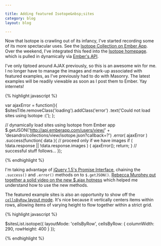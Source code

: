 ```yaml
---

title: Adding featured Isotope&nbsp;sites
category: blog
layout: blog

---
```


Now that Isotope is crawling out of its infancy, I've started recording some of its more spectacular uses. See the [Isotope Collection on Ember App](http://emberapp.com/desandro/collections/isotope/). Over the weekend, I've integrated this feed into the [Isotope homepage](http://isotope.metafizzy.co). which is pulled in dynamically via [Ember's API](http://support.realmacsoftware.com/kb/ember).

I've only tiptoed around AJAX previously, so this is an awesome win for me. I no longer have to manage the images and mark-up associated with featured examples, as I've previously had to do with Masonry. The latest examples will be readily viewable as soon as I post them to Ember.  Yay internets!

{% highlight javascript %}

var ajaxError = function(){
  $sitesTitle.removeClass('loading').addClass('error')
    .text('Could not load sites using Isotope :(');
};

// dynamically load sites using Isotope from Ember app
$.getJSON('http://api.emberapp.com/users/view/' + 
            'desandro/collections/view/isotope.json?callback=?')
  .error( ajaxError )
  .success(function( data ){
    // proceed only if we have images
    if ( !data.response || !data.response.images ) {
      ajaxError();
      return;
    }
    // successful stuff follows...
  });

{% endhighlight %}

I'm taking advantage of [jQuery 1.5's Promise Interface](http://api.jquery.com/jQuery.getJSON/#jqxhr-object), chaining the `.success()` and `.error()` methods on to `$.getJSON()`. [Rebecca Murphey put together a solid video on the new $.ajax hotness](http://blog.rebeccamurphey.com/a-refreshed-ajax-in-jquery-15) which helped me understand how to use the new methods.

The featured example sites is also an opportunity to show off the [`cellsByRow` layout mode](http://isotope.metafizzy.co/docs/layout-modes.html#cellsbyrow). It's nice because it vertically centers items within rows, allowing items of varying height to flow together within a strict grid.

{% highlight javascript %}

$sitesList.isotope({
  layoutMode: 'cellsByRow',
  cellsByRow: {
    columnWidth: 290,
    rowHeight: 400
  }
});

{% endhighlight %}